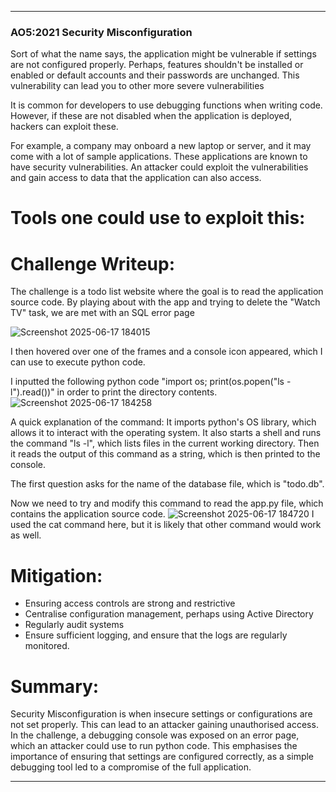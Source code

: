 
***
### AO5:2021 Security Misconfiguration

Sort of what the name says, the application might be vulnerable if settings are not configured properly. Perhaps, features shouldn't be installed or enabled or default accounts and their passwords are unchanged. 
This vulnerability can lead you to other more severe vulnerabilities 

It is common for developers to use debugging functions when writing code. However, if these are not disabled when the application is deployed, hackers can exploit these. 

For example, a company may onboard a new laptop or server, and it may come with a lot of sample applications. These applications are known to have security vulnerabilities. An attacker could exploit the vulnerabilities and gain access to data that the application can also access. 

# Tools one could use to exploit this:

# Challenge Writeup:

The challenge is a todo list website where the goal is to read the application source code. By playing about 
with the app and trying to delete the "Watch TV" task, we are met with an SQL error page

![Screenshot 2025-06-17 184015](https://github.com/user-attachments/assets/bf7d8e9b-7212-4081-b95e-ce21b50a121d)

I then hovered over one of the frames and a console icon appeared, which I can use to execute python code.

I inputted the following python code "import os; print(os.popen("ls -l").read())" in order to print the directory contents. 
![Screenshot 2025-06-17 184258](https://github.com/user-attachments/assets/8be502aa-08f7-41dc-b6da-148d3e1bf94e)

A quick explanation of the command: It imports python's OS library, which allows it to interact with the operating system. 
It also starts a shell and runs the command "ls -l", which lists files in the current working directory. 
Then it reads the output of this command as a string, which is then printed to the console. 

The first question asks for the name of the database file, which is "todo.db". 

Now we need to try and modify this command to read the app.py file, which contains the application source code. 
![Screenshot 2025-06-17 184720](https://github.com/user-attachments/assets/6ca77e79-e1e6-4a10-8d3d-6d1d4650f036)
I used the cat command here, but it is likely that other command would work as well. 

# Mitigation:
- Ensuring access controls are strong and restrictive
- Centralise configuration management, perhaps using Active Directory
- Regularly audit systems
- Ensure sufficient logging, and ensure that the logs are regularly monitored. 

# Summary:
Security Misconfiguration is when insecure settings or configurations are not set properly. This can lead to an attacker gaining unauthorised access.
In the challenge, a debugging console was exposed on an error page, which an attacker could use to run python code. This emphasises the importance
of ensuring that settings are configured correctly, as a simple debugging tool led to a compromise of the full application. 

***

